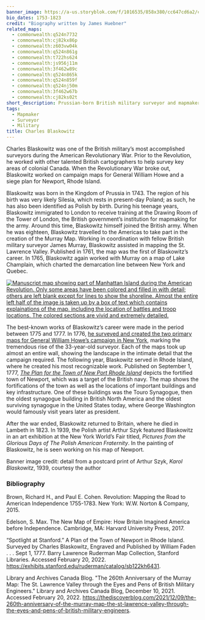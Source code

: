 ```yaml
---
banner_image: https://a-us.storyblok.com/f/1016535/858x380/cc647cd6a2/charles_blaskowtiz.png
bio_dates: 1753-1823
credit: "Biography written by James Huebner"
related_maps:
  - commonwealth:q524n7732
  - commonwealth:cj82kx86p
  - commonwealth:z603vw04k
  - commonwealth:q524n861g
  - commonwealth:t722hs624
  - commonwealth:js956j11m
  - commonwealth:3f462w89c
  - commonwealth:q524n865k
  - commonwealth:q524n859f
  - commonwealth:q524nj50m
  - commonwealth:3f462w67b
  - commonwealth:cj82ks02t
short_description: Prussian-born British military surveyor and mapmaker
tags:
  - Mapmaker
  - Surveyor
  - Military
title: Charles Blaskowitz
---
```

Charles Blaskowitz was one of the British military’s most accomplished surveyors during the American Revolutionary War. Prior to the Revolution, he worked with other talented British cartographers to help survey key areas of colonial Canada. When the Revolutionary War broke out, Blaskowitz worked on campaign maps for General William Howe and a siege plan for Newport, Rhode Island.

Blaskowitz was born in the Kingdom of Prussia in 1743. The region of his birth was very likely Silesia, which rests in present-day Poland; as such, he has also been identified as Polish by birth. During his teenage years, Blaskowitz immigrated to London to receive training at the Drawing Room of the Tower of London, the British government’s institution for mapmaking for the army. Around this time, Blaskowitz himself joined the British army. When he was eighteen, Blaskowitz travelled to the Americas to take part in the creation of the Murray Map. Working in coordination with fellow British military surveyor James Murray, Blaskowitz assisted in mapping the St. Lawrence Valley. Published in 1761, the map was the first of Blaskowitz’s career. In 1765, Blaskowitz again worked with Murray on a map of Lake Champlain, which charted the demarcation line between New York and Quebec.

[![Manuscript map showing part of Manhattan Island during the American Revolution. Only some areas have been colored and filled in with detail; others are left blank except for lines to show the shoreline. Almost the entire left half of the image is taken up by a box of text which contains explainations of the map, including the location of battles and troop locations. The colored sections are vivid and extremely detailed.](https://iiif.digitalcommonwealth.org/iiif/2/commonwealth:z603vw05v/5826,1380,5305,6883/550,/0/default.jpg "Detail from Blaskowitz's \"A plan of New York Island, and part of Long Island, with the circumjacent country\", also known as the \"Headquarters Map.\"")](/maps/commonwealth:z603vw04k)

The best-known works of Blaskowitz’s career were made in the period between 1775 and 1777. In 1776, [he surveyed and created the two primary maps for General William Howe’s campaign in New York](/maps/commonwealth:z603vw04k), marking the tremendous rise of the 33-year-old surveyor. Each of the maps took up almost an entire wall, showing the landscape in the intimate detail that the campaign required. The following year, Blaskowitz served in Rhode Island, where he created his most recognizable work. Published on September 1, 1777, [_The Plan for the Town of New Port Rhode Island_](/maps/commonwealth:js956j11m) depicts the fortified town of Newport, which was a target of the British navy. The map shows the fortifications of the town as well as the locations of important buildings and key infrastructure. One of these buildings was the Touro Synagogue, then the oldest synagogue building in British North America and the oldest surviving synagogue in the United States today, where George Washington would famously visit years later as president.

After the war ended, Blaskowitz returned to Britain, where he died in Lambeth in 1823. In 1939, the Polish artist Arthur Szyk featured Blaskowitz in an art exhibition at the New York World’s Fair titled, _Pictures from the Glorious Days of The Polish American Fraternity_. In the painting of Blaskowitz, he is seen working on his map of Newport.

Banner image credit: detail from a postcard print of Arthur Szyk, _Karol Blaskowitz_, 1939, courtesy the author

### Bibliography

Brown, Richard H., and Paul E. Cohen. Revolution: Mapping the Road to American Independence 1755-1783. New York: W.W. Norton & Company, 2015.

Edelson, S. Max. The New Map of Empire: How Britain Imagined America before Independence. Cambridge, MA: Harvard University Press, 2017.

“Spotlight at Stanford.” A Plan of the Town of Newport in Rhode Island. Surveyed by Charles Blaskowitz, Engraved and Published by William Faden . . . Sept 1, 1777. Barry Lawrence Ruderman Map Collection, Stanford Libraries. Accessed February 20, 2022. https://exhibits.stanford.edu/ruderman/catalog/sb122kh6431.

Library and Archives Canada Blog. "The 260th Anniversary of the Murray Map: The St. Lawrence Valley through the Eyes and Pens of British Military Engineers." Library and Archives Canada Blog, December 10, 2021. Accessed February 20, 2022. https://thediscoverblog.com/2021/12/09/the-260th-anniversary-of-the-murray-map-the-st-lawrence-valley-through-the-eyes-and-pens-of-british-military-engineers.
